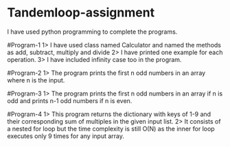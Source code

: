 # Tandemloop-assignment
I have used python programming to complete the programs.

#Program-1
1> I have used class named Calculator and named the methods as add, subtract, multiply and divide
2> I have printed one example for each operation.
3> I have included infinity case too in the program.

#Program-2
1> The program prints the first n odd numbers in an array where n is the input.

#Program-3
1> The program prints the first n odd numbers in an array if n is odd and prints n-1 odd numbers if n is even.

#Program-4
1> This program returns the dictionary with keys of 1-9 and their corresponding sum of multiples in the given input list.
2> It consists of a nested for loop but the time complexity is still O(N) as the inner for loop executes only 9 times for any input array.
